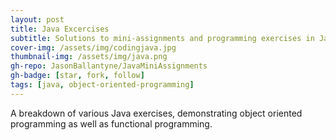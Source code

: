 ```yaml
---
layout: post
title: Java Excercises
subtitle: Solutions to mini-assignments and programming exercises in Java
cover-img: /assets/img/codingjava.jpg
thumbnail-img: /assets/img/java.png
gh-repo: JasonBallantyne/JavaMiniAssignments
gh-badge: [star, fork, follow]
tags: [java, object-oriented-programming]
---
```


A breakdown of various Java exercises, demonstrating object oriented programming as well as functional programming.
